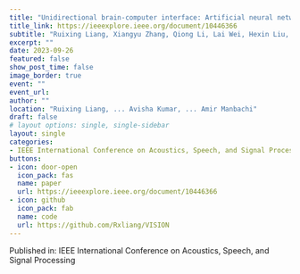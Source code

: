 ```yaml
---
title: "Unidirectional brain-computer interface: Artificial neural network encoding natural images to fMRI response in the visual cortex."
title_link: https://ieeexplore.ieee.org/document/10446366
subtitle: "Ruixing Liang, Xiangyu Zhang, Qiong Li, Lai Wei, Hexin Liu, Avisha Kumar, Kelley M. Kempski Leadingham, Joshua Punnoose, Leibny Paola Garcia, Amir Manbachi"
excerpt: ""
date: 2023-09-26
featured: false
show_post_time: false
image_border: true
event: ""
event_url:
author: ""
location: "Ruixing Liang, ... Avisha Kumar, ... Amir Manbachi"
draft: false
# layout options: single, single-sidebar
layout: single
categories:
- IEEE International Conference on Acoustics, Speech, and Signal Processing
buttons:
- icon: door-open
  icon_pack: fas
  name: paper
  url: https://ieeexplore.ieee.org/document/10446366
- icon: github
  icon_pack: fab
  name: code
  url: https://github.com/Rxliang/VISION
---
```


Published in: IEEE International Conference on Acoustics, Speech, and Signal Processing


